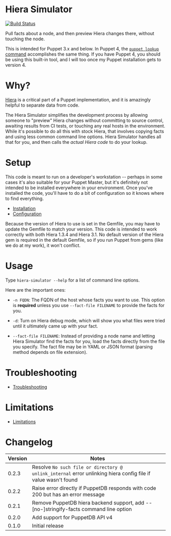 # Hiera Simulator

[![Build Status](https://travis-ci.org/kpaulisse/hiera-simulator.svg?branch=master)](https://travis-ci.org/kpaulisse/hiera-simulator)

Pull facts about a node, and then preview Hiera changes there, without touching the node.

This is intended for Puppet 3.x and below. In Puppet 4, the [`puppet lookup` command](https://docs.puppetlabs.com/puppet/4.4/reference/man/lookup.html) accomplishes the same thing. If you have Puppet 4, you should be using this built-in tool, and I will too once my Puppet installation gets to version 4.

# Why?

[Hiera](https://github.com/puppetlabs/hiera) is a critical part of a Puppet implementation, and it is amazingly helpful to separate data from code.

The Hiera Simulator simplifies the development process by allowing someone to "preview" Hiera changes without committing to source control, awaiting results from CI tests, or touching any real hosts in the environment. While it's possible to do all this with stock Hiera, that involves copying facts and using less common command line options. Hiera Simulator handles all that for you, and then calls the *actual Hiera code* to do your lookup.

# Setup

This code is meant to run on a developer's workstation -- perhaps in some cases it's also suitable for your Puppet Master, but it's definitely not intended to be installed everywhere in your environment. Once you've installed the code, you'll have to do a bit of configuration so it knows where to find everything.

- [Installation](./docs/installation.md)
- [Configuration](./docs/configuration.md)

Because the version of Hiera to use is set in the Gemfile, you may have to update the Gemfile to match your version. This code is intended to work correctly with both Hiera 1.3.4 and Hiera 3.1. No default version of the Hiera gem is required in the default Gemfile, so if you run Puppet from gems (like we do at my work), it won't conflict.

# Usage

Type `hiera-simulator --help` for a list of command line options.

Here are the important ones:

- `-n FQDN`: The FQDN of the host whose facts you want to use. This option is **required** unless you use `--fact-file FILENAME` to provide the facts for you.

- `-d`: Turn on Hiera debug mode, which will show you what files were tried until it ultimately came up with your fact.

- `--fact-file FILENAME`: Instead of providing a node name and letting Hiera Simulator find the facts for you, load the facts directly from the file you specify. The fact file may be in YAML or JSON format (parsing method depends on file extension).

# Troubleshooting

- [Troubleshooting](./docs/troubleshooting.md)

# Limitations

- [Limitations](./docs/limitations.md)

# Changelog

| Version | Notes |
|---------|-------|
| 0.2.3   | Resolve `No such file or directory @ unlink_internal` error unlinking hiera config file if value wasn't found |
| 0.2.2   | Raise error directly if PuppetDB responds with code 200 but has an error message |
| 0.2.1   | Remove PuppetDB hiera backend support, add --[no-]stringify-facts command line option |
| 0.2.0   | Add support for PuppetDB API v4 |
| 0.1.0   | Initial release |
